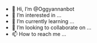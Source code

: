 - 👋 Hi, I’m @Oggyannanbot
- 👀 I’m interested in ...
- 🌱 I’m currently learning ...
- 💞️ I’m looking to collaborate on ...
- 📫 How to reach me ...

<!---
Oggyannanbot/Oggyannanbot is a ✨ special ✨ repository because its `README.md` (this file) appears on your GitHub profile.
You can click the Preview link to take a look at your changes.
--->
